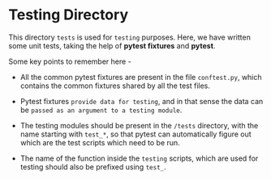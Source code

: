 # Testing Directory

This directory `tests` is used for `testing` purposes.  Here, we have written some unit tests, taking the help of **pytest fixtures** and **pytest**.

Some key points to remember here - 

* All the common pytest fixtures are present in the file `conftest.py`, which contains the common fixtures shared by all the test files.

* Pytest fixtures `provide data for testing`, and in that sense the data can be `passed as an argument to a testing module`. 

* The testing modules should be present in the `/tests` directory, with the name starting with `test_*`, so that pytest can automatically figure out which are the test scripts which need to be run. 

* The name of the function inside the `testing` scripts, which are used for testing should also be prefixed using `test_`.

